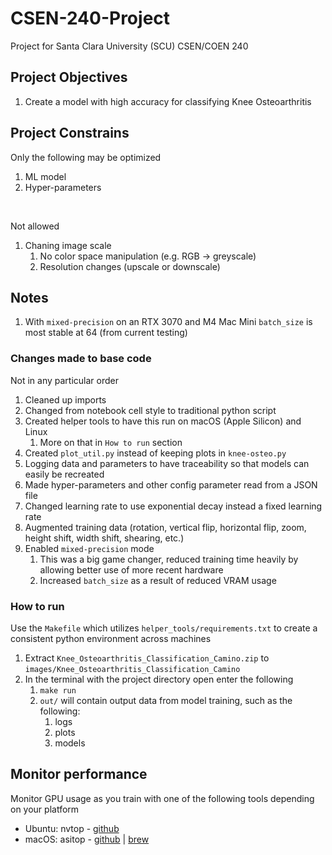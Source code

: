 # CSEN-240-Project
Project for Santa Clara University (SCU) CSEN/COEN 240

## Project Objectives
1. Create a model with high accuracy for classifying Knee Osteoarthritis

## Project Constrains
Only the following may be optimized
1. ML model
2. Hyper-parameters
   
<br>

Not allowed
1. Chaning image scale
   1. No color space manipulation (e.g. RGB -> greyscale)
   2. Resolution changes (upscale or downscale)

## Notes
1. With `mixed-precision` on an RTX 3070 and M4 Mac Mini `batch_size` is most stable at 64 (from current testing)

### Changes made to base code
Not in any particular order
1. Cleaned up imports
2. Changed from notebook cell style to traditional python script
3. Created helper tools to have this run on macOS (Apple Silicon) and Linux
   1. More on that in `How to run` section
4. Created `plot_util.py` instead of keeping plots in `knee-osteo.py`
5. Logging data and parameters to have traceability so that models can easily be recreated
6. Made hyper-parameters and other config parameter read from a JSON file
7. Changed learning rate to use exponential decay instead a fixed learning rate
8. Augmented training data (rotation, vertical flip, horizontal flip, zoom, height shift, width shift, shearing, etc.)
9. Enabled `mixed-precision` mode
   1.  This was a big game changer, reduced training time heavily by allowing better use of more recent hardware
   2.  Increased `batch_size` as a result of reduced VRAM usage


### How to run
Use the `Makefile` which utilizes `helper_tools/requirements.txt` to create a consistent python environment across machines
1. Extract `Knee_Osteoarthritis_Classification_Camino.zip` to `images/Knee_Osteoarthritis_Classification_Camino`
2. In the terminal with the project directory open enter the following
   1. `make run`
   2. `out/` will contain output data from model training, such as the following:
      1. logs
      2. plots
      3. models

## Monitor performance
Monitor GPU usage as you train with one of the following tools depending on your platform
- Ubuntu: nvtop - [github](https://github.com/Syllo/nvtop?tab=readme-ov-file#nvtop)
- macOS: asitop - [github](https://github.com/tlkh/asitop) | [brew](https://formulae.brew.sh/formula/asitop)
